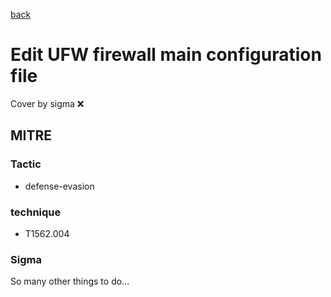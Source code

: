 [back](../index.md)
# Edit UFW firewall main configuration file
Cover by sigma :x: 

## MITRE
### Tactic
  - defense-evasion

### technique
  - T1562.004

### Sigma

 So many other things to do...